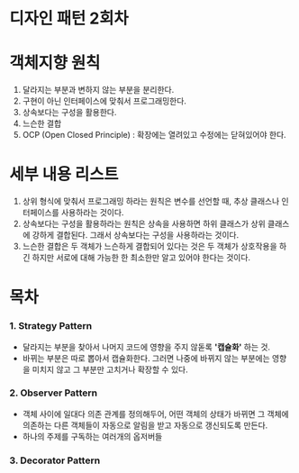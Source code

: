 # 디자인 패턴 2회차

# 객체지향 원칙
1. 달라지는 부분과 변하지 않는 부분을 분리한다.
2. 구현이 아닌 인터페이스에 맞춰서 프로그래밍한다.
3. 상속보다는 구성을 활용한다.
4. 느슨한 결합
5. OCP (Open Closed Principle) : 확장에는 열려있고 수정에는 닫혀있어야 한다.

# 세부 내용 리스트
1. 상위 형식에 맞춰서 프로그래밍 하라는 원칙은 변수를 선언할 때, 추상 클래스나 인터페이스를 사용하라는 것이다.
2. 상속보다는 구성을 활용하라는 원칙은 상속을 사용하면 하위 클래스가 상위 클래스에 강하게 결합된다. 그래서 상속보다는 구성을 사용하라는 것이다.
3. 느슨한 결합은 두 객체가 느슨하게 결합되어 있다는 것은 두 객체가 상호작용을 하긴 하지만 서로에 대해 가능한 한 최소한만 알고 있어야 한다는 것이다.


# 목차

### 1. Strategy Pattern
- 달라지는 부분을 찾아서 나머지 코드에 영향을 주지 않돋록 **'캡슐화'** 하는 것.
- 바뀌는 부분은 따로 뽑아서 캡슐화한다. 그러면 나중에 바뀌지 않는 부분에는 영향을 미치지 않고 그 부분만 고치거나 확장할 수 있다.

### 2. Observer Pattern
- 객체 사이에 일대다 의존 관계를 정의해두어, 어떤 객체의 상태가 바뀌면 그 객체에 의존하는 다른 객체들이 자동으로 알림을 받고 자동으로 갱신되도록 만든다.
- 하나의 주제를 구독하는 여러개의 옵저버들

### 3. Decorator Pattern

